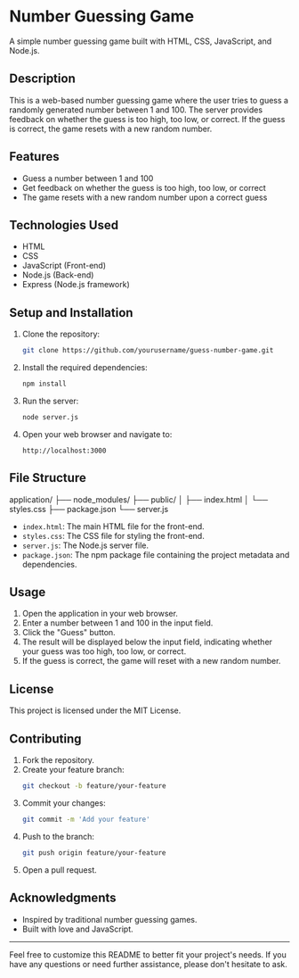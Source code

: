 # Number Guessing Game

A simple number guessing game built with HTML, CSS, JavaScript, and Node.js.

## Description

This is a web-based number guessing game where the user tries to guess a randomly generated number between 1 and 100. The server provides feedback on whether the guess is too high, too low, or correct. If the guess is correct, the game resets with a new random number.

## Features

- Guess a number between 1 and 100
- Get feedback on whether the guess is too high, too low, or correct
- The game resets with a new random number upon a correct guess

## Technologies Used

- HTML
- CSS
- JavaScript (Front-end)
- Node.js (Back-end)
- Express (Node.js framework)

## Setup and Installation

1. Clone the repository:
    ```sh
    git clone https://github.com/yourusername/guess-number-game.git
    ```

2. Install the required dependencies:
    ```sh
    npm install
    ```

3. Run the server:
    ```sh
    node server.js
    ```

4. Open your web browser and navigate to:
    ```
    http://localhost:3000
    ```

## File Structure
application/
├── node_modules/
├── public/
│ ├── index.html
│ └── styles.css
├── package.json
└── server.js


- `index.html`: The main HTML file for the front-end.
- `styles.css`: The CSS file for styling the front-end.
- `server.js`: The Node.js server file.
- `package.json`: The npm package file containing the project metadata and dependencies.

## Usage

1. Open the application in your web browser.
2. Enter a number between 1 and 100 in the input field.
3. Click the "Guess" button.
4. The result will be displayed below the input field, indicating whether your guess was too high, too low, or correct.
5. If the guess is correct, the game will reset with a new random number.

## License

This project is licensed under the MIT License.

## Contributing

1. Fork the repository.
2. Create your feature branch:
    ```sh
    git checkout -b feature/your-feature
    ```
3. Commit your changes:
    ```sh
    git commit -m 'Add your feature'
    ```
4. Push to the branch:
    ```sh
    git push origin feature/your-feature
    ```
5. Open a pull request.

## Acknowledgments

- Inspired by traditional number guessing games.
- Built with love and JavaScript.

---

Feel free to customize this README to better fit your project's needs. If you have any questions or need further assistance, please don't hesitate to ask.